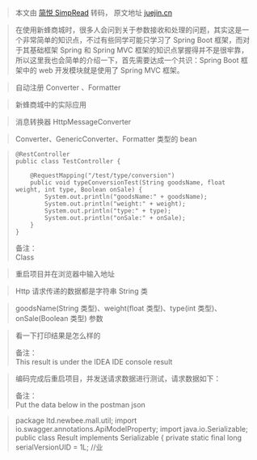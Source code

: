 > 本文由 [简悦 SimpRead](http://ksria.com/simpread/) 转码， 原文地址 [juejin.cn](https://juejin.cn/book/6844733826191589390/section/6844733826292252686)

> 在使用新蜂商城时，很多人会问到关于参数接收和处理的问题，其实这是一个非常简单的知识点，不过有些同学可能只学习了 Spring Boot 框架，而对于其基础框架 Spring 和 Spring MVC 框架的知识点掌握得并不是很牢靠，所以这里我也会简单的介绍一下，首先需要达成一个共识：Spring Boot 框架中的 web 开发模块就是使用了 Spring MVC 框架。

> 自动注册 Converter 、Formatter

> 新蜂商城中的实际应用

> 消息转换器 HttpMessageConverter

> Converter、GenericConverter、Formatter 类型的 bean

> ```
> @RestController
> public class TestController {
> 
>     @RequestMapping("/test/type/conversion")
>     public void typeConversionTest(String goodsName, float weight, int type, Boolean onSale) {
>         System.out.println("goodsName:" + goodsName);
>         System.out.println("weight:" + weight);
>         System.out.println("type:" + type);
>         System.out.println("onSale:" + onSale);
>     }
> }
> ```
> 
> 备注：  
> Class

> 重启项目并在浏览器中输入地址

> Http 请求传递的数据都是字符串 String 类

> goodsName(String 类型)、weight(float 类型)、type(int 类型)、onSale(Boolean 类型) 参数

> 看一下打印结果是怎么样的
> 
> 备注：  
> This result is under the IDEA IDE console result

> 编码完成后重启项目，并发送请求数据进行测试，请求数据如下：
> 
> 备注：  
> Put the data below in the postman json

> package ltd.newbee.mall.util; import io.swagger.annotations.ApiModelProperty; import java.io.Serializable; public class Result<T> implements Serializable { private static final long serialVersionUID = 1L; //业